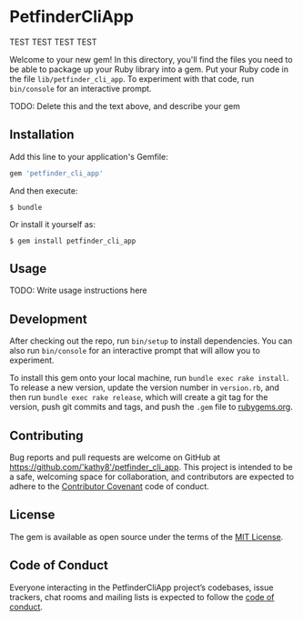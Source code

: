 # PetfinderCliApp

TEST TEST TEST TEST

Welcome to your new gem! In this directory, you'll find the files you need to be able to package up your Ruby library into a gem. Put your Ruby code in the file `lib/petfinder_cli_app`. To experiment with that code, run `bin/console` for an interactive prompt.

TODO: Delete this and the text above, and describe your gem

## Installation

Add this line to your application's Gemfile:

```ruby
gem 'petfinder_cli_app'
```

And then execute:

    $ bundle

Or install it yourself as:

    $ gem install petfinder_cli_app

## Usage

TODO: Write usage instructions here

## Development

After checking out the repo, run `bin/setup` to install dependencies. You can also run `bin/console` for an interactive prompt that will allow you to experiment.

To install this gem onto your local machine, run `bundle exec rake install`. To release a new version, update the version number in `version.rb`, and then run `bundle exec rake release`, which will create a git tag for the version, push git commits and tags, and push the `.gem` file to [rubygems.org](https://rubygems.org).

## Contributing

Bug reports and pull requests are welcome on GitHub at https://github.com/'kathy8'/petfinder_cli_app. This project is intended to be a safe, welcoming space for collaboration, and contributors are expected to adhere to the [Contributor Covenant](http://contributor-covenant.org) code of conduct.

## License

The gem is available as open source under the terms of the [MIT License](https://opensource.org/licenses/MIT).

## Code of Conduct

Everyone interacting in the PetfinderCliApp project’s codebases, issue trackers, chat rooms and mailing lists is expected to follow the [code of conduct](https://github.com/'kathy8'/petfinder_cli_app/blob/master/CODE_OF_CONDUCT.md).

